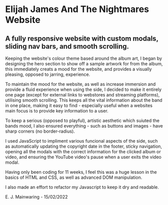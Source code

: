 # Elijah James And The Nightmares Website

## A fully responsive website with custom modals, sliding nav bars, and smooth scrolling.

Keeping the website's colour theme based around the album art, I began by designing the hero section to show off a sample artwork for from the album, this immediately creats a mood for the website, and provides a visually pleasing, opposed to jarring, experience.

To maintain the mood for the website, as well as increase immersion and provide a fluid experience when using the side, I decided to make it entirely one page (except for external links to webstores and streaming platforms), utilising smooth scrolling. This keeps all the vital information about the band in one place, making it easy to find - especially useful when a websites main focus is to provide key information to a user.

To keep a serious (opposed to playful), artistic aesthetic which suiuted the bands mood, I also ensured everything - such as buttons and images - have sharp corners (no border-radius).

I used JavaScript to impliment various funcional aspects of the side, such as automatically updating the copyright date in the footer, sticky navigation, opening all the modals with the correct information for the clicked album or video, and ensuring the YouTube video's pause when a user exits the video modal.

Having only been coding for 11 weeks, I feel this was a huge lesson in the basics of HTML and CSS, as well as advanced DOM manipulation.

I also made an effort to refactor my Javascript to keep it dry and readable.

E. J. Mainwaring - 15/02/2022
